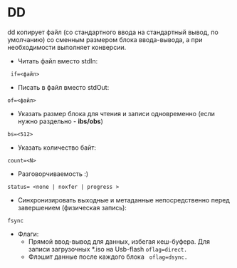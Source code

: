 # DD
dd копирует файл (со стандартного ввода на стандартный вывод, по умолчанию) со сменным размером блока ввода-вывода, а при необходимости выполняет конверсии.

  * Читать файл вместо stdIn:

``` if=<файл>```

  * Писать в файл вместо stdOut:

```of=<файл>```

  * Указать размер блока для чтения и записи одновременно (если нужно раздельно - **ibs/obs**)

```bs=<512>```

  * Указать количество байт:

```count=<N>```

  * Разговорчиваемость :)

```status= <none | noxfer | progress >```

  * Синхронизировать выходные и метаданные непосредственно перед завершением (физическая запись):

```fsync```

  * Флаги:
    * Прямой ввод-вывод для данных, избегая кеш-буфера. Для записи загрузочных *.iso на Usb-flash
      ``` oflag=direct. ```
    * Флэшит данные после каждого блока
      ```  oflag=dsync. ```
